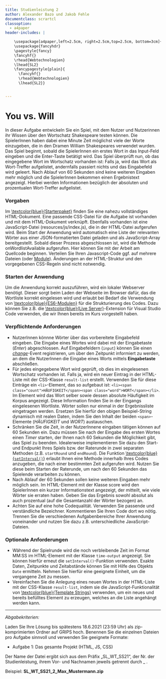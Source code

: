```yaml
---
title: Studienleistung 2
author: Alexander Bazo und Jakob Fehle
documentclass: scrartcl
classoption:
  - a4paper
header-includes: |

    \usepackage[a4paper,left=2.5cm, right=2.5cm,top=2.5cm, bottom=3cm]{geometry}
    \usepackage{fancyhdr}
    \pagestyle{fancy}
    \fancyhf{}
    \rhead{Webtechnologien}
    \lhead{SL2}
    \fancypagestyle{plain}{
      \fancyhf{}
      \rhead{Webtechnologien}
      \lhead{SL2}}


---
```


# You vs. Will

In dieser Aufgabe entwickeln Sie ein Spiel, mit dem Nutzer und Nutzerinnen ihr Wissen über den Wortschatz Shakespeare testen können. Die SpielerInnen haben dabei eine Minute Zeit möglichst viele der Worte einzugeben, die in den Dramen William Shakespeares verwendet wurden. Das Spiel beginnt, sobald die SpielerInnen ein erstes Wort in das Input-Feld eingeben und die Enter-Taste betätigt wird. Das Spiel überprüft nun, ob das eingegebene Wort im Wortschatz vorhanden ist: Falls ja, wird das Wort als Wort-Treffer aufgelistet, andernfalls passiert nichts und das Eingabefeld wird geleert. Nach Ablauf von 60 Sekunden sind keine weiteren Eingaben mehr möglich und die SpielerInnen bekommen einen Ergebnistext angezeigt. Hierbei werden Informationen bezüglich der absoluten und prozentualen Wort-Treffer aufgelistet.

### Vorgaben

Im [\textcolor{blue}{Starterpaket}](https://elearning.uni-regensburg.de/mod/resource/view.php?id=1815214) finden Sie eine nahezu vollständiges HTML-Dokument. Eine passende CSS-Datei für die Aufgabe ist vorhanden und mit dem HTML-Dokument verknüpft. Ebenfalls vorhanden ist eine JavaScript-Datei (resources/js/index.js), die in der HTML-Datei aufgerufen wird. Beim Start der Anwendung wird automatisch eine Liste der relevanten Wörter aus einer JSON-formatierten Datei geladen und als JavaScript-Array bereitgestellt. Sobald dieser Prozess abgeschlossen ist, wird die Methode onWordlistAvailable aufgerufen. Hier können Sie mit der Arbeit am Quellcode beginnen. Verteilen Sie Ihren Javascript-Code ggf. auf mehrere Dateien (oder [Module](https://developer.mozilla.org/en-US/docs/Web/JavaScript/Guide/Modules)). Änderungen an der HTML-Struktur und den vorgegebenen CSS-Regeln sind nicht notwendig.

### Starten der Anwendung

Um die Anwendung korrekt auszuführen, wird ein lokaler Webserver benötigt. Dieser sorgt beim Laden der Webseite im Browser dafür, das die Wortliste korrekt eingelesen wird und erlaubt bei Bedarf die Verwendung von [\textcolor{blue}{ES6-Modulen}](https://developer.mozilla.org/en-US/docs/Web/JavaScript/Guide/Modules) für die Strukturierung des Codes. Dazu können Sie z.B. die [\textcolor{blue}{Live Server}](https://marketplace.visualstudio.com/items?itemName=ritwickdey.LiveServer)-Extension für Visual Studio Code verwenden, die wir Ihnen bereits im Kurs vorgestellt haben.

### Verpflichtende Anforderungen

- NutzerInnen könnne Wörter über das vorbereitete Eingabefeld eingeben. Die Eingabe eines Wortes wird dabei mit der Eingabetaste (*Enter*) abgeschlossen. Auf Eingabefeldern (`input`) können Sie einen [*change*](https://developer.mozilla.org/en-US/docs/Web/API/HTMLElement/change_event)-Event registrieren, um über den Zeitpunkt informiert zu werden, an dem die NutzerInnen die Eingabe eines Worts mittels **Eingabetaste** abschließen.
- Für jedes eingegebene Wort wird geprüft, ob dies im eingelesenen Wortschatz vorhanden ist. Falls ja, wird ein neuer Eintrag in der HTML-Liste mit der CSS-Klasse `result-list` erstellt. Verwenden Sie für diese Einträge ein `<li>`-Element, das so aufgebaut ist: `<li><span class="count">HÄUFIGKEIT</span><span class="word">WORT</span></li>`. Im Element wird das Wort selber sowie dessen absolute Häufigkeit im Korpus angezeigt. Diese Information finden Sie in der Eingangs eingelesenen Wortliste. Wörter sollen nur einmal in der Ergebnissliste eingetragen werden. Ersetzen Sie hierfür den obigen Beispiel-String dynamisch mit realen Daten, indem Sie den Inhalt der beiden `<span>`-Elemente (*HÄUFIGKEIT* und *WORT*) austauschen.
- Schränken Sie die Zeit, in der NutzerInnene eingaben tätigen können auf 60 Sekunden ein. Dazu müssen Sie nach der Eingabe des ersten Wortes einen *Timer* starten, der Ihnen nach 60 Sekunden die Möglichkeit gibt, das Spiel zu beenden. Idealerweise implementieren Sie dazu den Start- und Endpunkt Ihres Spiels bzw. der Raterunde in zwei separaten Methoden (z.B. `startRound` und `endRound`). Die Funktion [\textcolor{blue}{`setInterval()`}](https://developer.mozilla.org/en-US/docs/Web/API/WindowOrWorkerGlobalScope/setInterval) erlaubt Ihnen eine Methode innerhalb Ihres Codes anzugeben, die nach einer bestimmten Zeit aufgerufen wird. Nutzen Sie diese beim Starten der Raterunde, um nach den 60 Sekunden das Spielende verarbeiten zu können.
- Nach Ablauf der 60 Sekunden sollen keine weiteren Eingaben mehr möglich sein. Im HTML-Element mit der Klasse score wird den SpielerInnen ein kurzer Informationstext angezeigt, der mitteilt, wie viele Wörter sie erraten haben. Geben Sie das Ergebnis sowohl absolut als auch prozentual (auf die Gesamtanzahl der Wörter bezogen) an.
- Achten Sie auf eine hohe Codequalität. Verwenden Sie passende und verständliche Bezeichner. Kommentieren Sie Ihren Code dort wo nötig. Trennen Sie die verschiedenen Aufgabenbereiche Ihrer Anwendung voneinander und nutzen Sie dazu z.B. unterschiedliche JavaScript-Dateien.


### Optionale Anforderungen
- Während der Spielrunde wird die noch verbleibende Zeit im Format MM:SS im HTML-Element mit der Klasse `time-output` angezeigt. Sie können hierfür erneut die `setInterval()`-Funktion verwenden. Exakte Daten, Zeitpunkte und Zeitabstände können Sie mit Hilfe des Objekts `Date` ermitteln. Nehmen Sie hierfür eine geeignete Einheit, um die vergangene Zeit zu messen.
- Vereinfachen Sie die Anlegung eines neuen Wortes in der HTML-Liste mit der CSS-Klasse `result-list`, indem sie die JavaScript-Funktionalität von [\textcolor{blue}{Template Strings}](https://developer.mozilla.org/de/docs/Web/JavaScript/Reference/Template_literals) verwenden, um ein neues und bereits befülltes Element zu erzeugen, welches an die Liste angehängt werden kann. 

------

*Abgabekriterien:*

Laden Sie Ihre Lösung bis spätestens 18.6.2021 (23:59 Uhr) als zip-komprimierten Ordner auf GRIPS hoch.  Benennen Sie die einzelnen Dateien pro Aufgabe sinnvoll und verwenden Sie geeignete Formate:

- Aufgabe 1: Das gesamte Projekt (HTML, JS, CSS)

Der Name der Datei ergibt sich aus dem Präfix „SL_WT_SS21“, der Nr. der Studienleistung, ihrem Vor- und Nachnamen jeweils getrennt durch _ .

 

Beispiel: **SL_WT_SS21_2_Max_Mustermann.zip**

